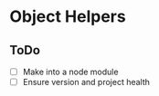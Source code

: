 # Object Helpers #

## ToDo ##
-[ ] Make into a node module
-[ ] Ensure version and project health 
